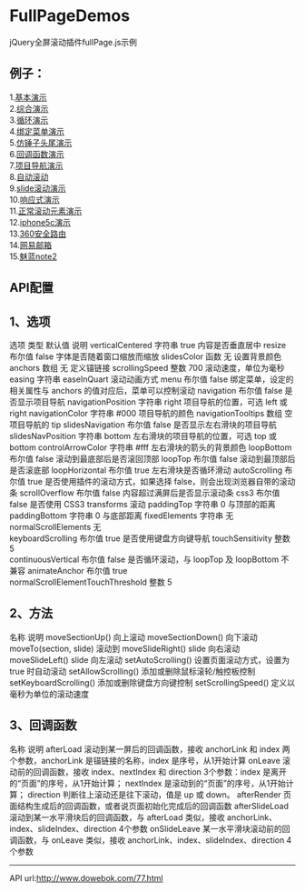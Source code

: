 # FullPageDemos
jQuery全屏滚动插件fullPage.js示例  

例子：  
---------------  
1.[基本演示](http://yanliangnh.github.io/FullPageDemos/index_基本演示.html)  
2.[综合演示](http://yanliangnh.github.io/FullPageDemos/test0_综合.html)  
3.[循环演示](http://yanliangnh.github.io/FullPageDemos/test1_循环演示.html)  
4.[绑定菜单演示](http://yanliangnh.github.io/FullPageDemos/test2_绑定菜单演示.html)  
5.[仿锤子头尾演示](http://yanliangnh.github.io/FullPageDemos/test3_仿锤子头尾.html)  
6.[回调函数演示](http://yanliangnh.github.io/FullPageDemos/test4_回调函数演示.html)  
7.[项目导航演示](http://yanliangnh.github.io/FullPageDemos/test5_项目导航演示.html)  
8.[自动滚动](http://yanliangnh.github.io/FullPageDemos/test6_自动滚动.html)  
9.[slide滚动演示](http://yanliangnh.github.io/FullPageDemos/test7_slide自动滚动.html)  
10.[响应式演示](http://yanliangnh.github.io/FullPageDemos/test8_响应式.html)  
11.[正常滚动元素演示](http://yanliangnh.github.io/FullPageDemos/test9_正常滚动的元素.html)  
12.[iphone5c演示](http://yanliangnh.github.io/FullPageDemos/test10_iPhone5c演示.html)  
13.[360安全路由](http://yanliangnh.github.io/FullPageDemos/test11_360安全路由.html)  
14.[网易邮箱](http://yanliangnh.github.io/FullPageDemos/test12_网易邮箱.html)  
15.[魅蓝note2](http://yanliangnh.github.io/FullPageDemos/test13_魅蓝note2.html)  

API配置
---------------
1、选项
---------------
选项	类型	默认值	说明
verticalCentered	字符串	true	内容是否垂直居中
resize	布尔值	false	字体是否随着窗口缩放而缩放
slidesColor	函数	无	设置背景颜色
anchors	数组	无	定义锚链接
scrollingSpeed	整数	700	滚动速度，单位为毫秒
easing	字符串	easeInQuart	滚动动画方式
menu	布尔值	false	绑定菜单，设定的相关属性与 anchors 的值对应后，菜单可以控制滚动
navigation	布尔值	false	是否显示项目导航
navigationPosition	字符串	right	项目导航的位置，可选 left 或 right
navigationColor	字符串	#000	项目导航的颜色
navigationTooltips	数组	空	项目导航的 tip
slidesNavigation	布尔值	false	是否显示左右滑块的项目导航
slidesNavPosition	字符串	bottom	左右滑块的项目导航的位置，可选 top 或 bottom
controlArrowColor	字符串	#fff	左右滑块的箭头的背景颜色
loopBottom	布尔值	false	滚动到最底部后是否滚回顶部
loopTop	布尔值	false	滚动到最顶部后是否滚底部
loopHorizontal	布尔值	true	左右滑块是否循环滑动
autoScrolling	布尔值	true	是否使用插件的滚动方式，如果选择 false，则会出现浏览器自带的滚动条
scrollOverflow	布尔值	false	内容超过满屏后是否显示滚动条
css3	布尔值	false	是否使用 CSS3 transforms 滚动
paddingTop	字符串	0	与顶部的距离
paddingBottom	字符串	0	与底部距离
fixedElements	字符串	无	
normalScrollElements		无	
keyboardScrolling	布尔值	true	是否使用键盘方向键导航
touchSensitivity	整数	5	
continuousVertical	布尔值	false	是否循环滚动，与 loopTop 及 loopBottom 不兼容
animateAnchor	布尔值	true	
normalScrollElementTouchThreshold	整数	5	

2、方法
---------------
名称	说明
moveSectionUp()	向上滚动
moveSectionDown()	向下滚动
moveTo(section, slide)	滚动到
moveSlideRight()	slide 向右滚动
moveSlideLeft()	slide 向左滚动
setAutoScrolling()	设置页面滚动方式，设置为 true 时自动滚动
setAllowScrolling()	添加或删除鼠标滚轮/触控板控制
setKeyboardScrolling()	添加或删除键盘方向键控制
setScrollingSpeed()	定义以毫秒为单位的滚动速度

3、回调函数
---------------
名称	说明
afterLoad	滚动到某一屏后的回调函数，接收 anchorLink 和 index 两个参数，anchorLink 是锚链接的名称，index 是序号，从1开始计算
onLeave	滚动前的回调函数，接收 index、nextIndex 和 direction 3个参数：index 是离开的“页面”的序号，从1开始计算；
nextIndex 是滚动到的“页面”的序号，从1开始计算；
direction 判断往上滚动还是往下滚动，值是 up 或 down。
afterRender	页面结构生成后的回调函数，或者说页面初始化完成后的回调函数
afterSlideLoad	滚动到某一水平滑块后的回调函数，与 afterLoad 类似，接收 anchorLink、index、slideIndex、direction 4个参数
onSlideLeave	某一水平滑块滚动前的回调函数，与 onLeave 类似，接收 anchorLink、index、slideIndex、direction 4个参数

---------------
API url:http://www.dowebok.com/77.html




